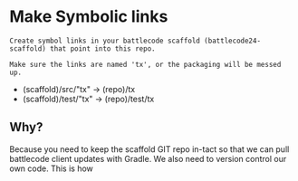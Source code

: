 
# Make Symbolic links
	Create symbol links in your battlecode scaffold (battlecode24-scaffold) that point into this repo.

	Make sure the links are named 'tx', or the packaging will be messed up.

- (scaffold)/src/"tx" -> (repo)/tx
- (scaffold)/test/"tx" -> (repo)/test/tx






## Why?
Because you need to keep the scaffold GIT repo in-tact so that we can pull battlecode client updates with Gradle.
We also need to version control our own code.
This is how
